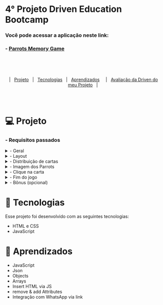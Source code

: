 
# 4° Projeto Driven Education Bootcamp

### Você pode acessar a aplicação neste link:
  ### - <a href="https://filipetenedini.github.io/p4-Driven-Parrots/"> Parrots Memory Game </a>
<br><br><br>
<p align="center">
  |&nbsp;&nbsp;&nbsp<a href="#Projeto">Projeto</a>&nbsp;&nbsp;
  |&nbsp;&nbsp;&nbsp<a href="#Tecnologias">Tecnologias</a>&nbsp;&nbsp;
  |&nbsp;&nbsp;&nbsp<a href="#Aprendizados">Aprendizados</a>&nbsp;&nbsp;&nbsp;&nbsp;
  |&nbsp;&nbsp;&nbsp<a href="#avaliacao">Avaliação da Driven do meu Projeto</a>&nbsp;&nbsp;&nbsp;|&nbsp;
</p>
<br><br>
<h1 id="Projeto"> 💻 Projeto</h1>


<h3>- Requisitos passados </h3>

<details>
<summary>    
- Geral
</summary>

  - [ ]  Não utilize nenhuma biblioteca para implementar este projeto (jQuery, lodash, React, etc), nem outras linguagens que compilem para JS (TypeScript, ELM, etc), somente JavaScript puro.
  - [ ]  Seu projeto deverá ser desenvolvido utilizando Git e GitHub, em um repositório público.
  - [ ]  A cada requisito implementado faça um *commit* com uma mensagem descritiva do que você evoluiu.
  
 </details>
 
<details>
<summary>    
- Layout
</summary>

  - [ ]  Aplicar layout para desktop e mobile, seguindo o Figma.
 
 </details>
 
 <details>
<summary>    
- Distribuição de cartas
</summary>

  - [ ]  Ao entrar no jogo, o usuário deverá ser perguntado com quantas cartas quer jogar (utilize `prompt`).
  - [ ]  O usuário só poderá inserir números pares no `prompt`, de 4 a 14. Qualquer número que fuja dessa regra não deve ser aceito. No caso de números inválidos, o `prompt` deverá ficar sendo repetido em loop, até que o usuário coloque um número válido.
  - [ ]  Após inserir um número de cartas válido, o jogo deverá inserir as cartas viradas pra baixo na página de forma que a distribuição seja aleatória.

</details>

<details>
<summary>
- Imagem dos Parrots
</summary

  - [ ]  É obrigatório que tanto a imagem do papagaio virado pra baixo quanto a imagem virada pra cima (gif) sejam implementadas como tag `<img src="...">` (não deve ser um background).
    - OBS: a carta em si pode ser uma `<div>`, somente a imagem do papagaio que deve ser uma `<img>`.
  - [ ]  Papagaios iguais devem necessariamente usar a mesma imagem como base (não podem ser arquivos diferentes para um mesmo papagaio).
 
 </details>
 
 <details>
 <summary>
 - Clique na carta
 </summary>
 
- [ ]  Ao clicar em uma carta, ela deve ser virada.
- [ ]  Caso seja a primeira carta do par, ela deve permanecer virada até o usuário escolher a segunda carta.
- [ ]  Caso seja a segunda carta virada, existem duas situações:
    - [ ]  Caso seja igual à primeira carta, o usuário acertou e ambas agora devem ficar viradas pra cima até o final do jogo;
    - [ ]  Caso seja uma carta diferente da primeira carta virada, o usuário errou. Nesse caso, o jogo deve **aguardar 1 segundo** e então virar as duas cartas para baixo novamente.
 </details>  

<details>
<summary>    
- Fim do jogo
</summary>

- [ ]  Quando o usuário terminar de virar todas as cartas corretamente, deverá ser exibido um alert com a mensagem Você ganhou em X jogadas!, sendo X a quantidade de vezes que o usuário virou uma carta no jogo, ou seja, cada carta virada é uma jogada, não é virar duas cartas que é uma jogada.

</details>

<details>
<summary>    
- Bônus (opcional)
</summary>

<details>
<summary>    
- Relógio
</summary>

- [ ]  Coloque um relógio no topo superior direito da tela, contando quantos segundos já passaram desde o início do jogo.
- [ ]  Ao final do jogo, a mensagem de vitória deverá ser acrescida do tempo que o usuário levou pra finalizar o jogo, no seguinte formato: `Você ganhou em X jogadas! A duração do jogo foi de Y segundos!`.

</details>

<details>
<summary>    
- Reinicio de Jogo
</summary>

- [ ]  Ao final do jogo, após o alert de vitória, pergunte com um **prompt** se o usuário gostaria de reiniciar a partida.
- [ ]  Se ele responder `sim`, comece novamente o jogo perguntando a quantidade de cartas.
- [ ]  Se ele responder `não`, apenas feche o prompt e deixe as cartas como estão.
- [ ]  O prompt deve receber as strings “**sim**” e “**não**”, com todas as letras minúsculas e acentuação correta.
    - Esse prompt não deveria aceitar "s", "S", "n", "N" ou qualquer variação com letras maiúsculas ou minúsculas.

</details>
</details>

<h1 id="Tecnologias">🚀 Tecnologias</h1>

Esse projeto foi desenvolvido com as seguintes tecnologias:

- HTML e CSS
- JavaScript


<h1 id="Aprendizados">🧠 Aprendizados</h1>

- JavaScript
- Json
- Objects
- Arrays
- Insert HTML via JS
- remove & add Attributes
- Integração com WhatsApp via link
